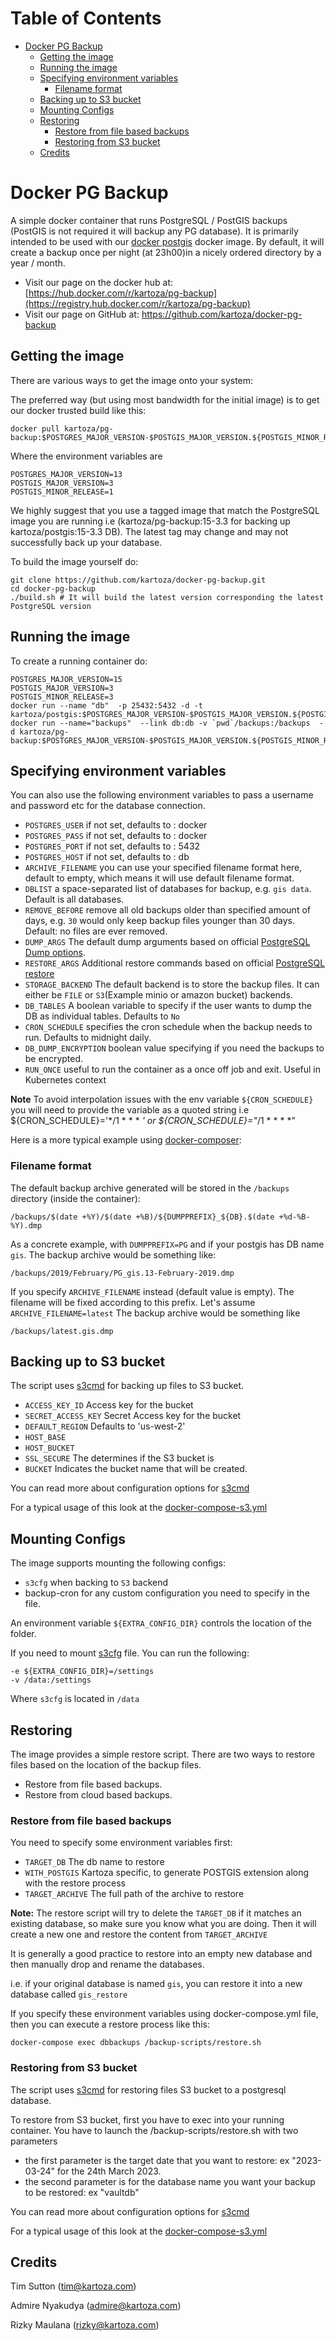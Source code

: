 # Table of Contents
* [Docker PG Backup](#docker-pg-backup)
   * [Getting the image](#getting-the-image)
   * [Running the image](#running-the-image)
   * [Specifying environment variables](#specifying-environment-variables)
       * [Filename format](#filename-format)
   * [Backing up to S3 bucket](#backing-up-to-s3-bucket)
   * [Mounting Configs](#mounting-configs)
   * [Restoring](#restoring)
       * [Restore from file based backups](#restore-from-file-based-backups)
       * [Restoring from S3 bucket](#restoring-from-s3-bucket)
   * [Credits](#credits)
  
# Docker PG Backup

A simple docker container that runs PostgreSQL / PostGIS backups (PostGIS is not required it will backup any PG database). 
It is primarily intended to be used with our [docker postgis](https://github.com/kartoza/docker-postgis)
docker image. By default, it will create a backup once per night (at 23h00)in a
nicely ordered directory by a year / month.

* Visit our page on the docker hub at: [https://hub.docker.com/r/kartoza/pg-backup](https://registry.hub.docker.com/r/kartoza/pg-backup)
* Visit our page on GitHub at: https://github.com/kartoza/docker-pg-backup


## Getting the image

There are various ways to get the image onto your system:


The preferred way (but using most bandwidth for the initial image) is to
get our docker trusted build like this:


```
docker pull kartoza/pg-backup:$POSTGRES_MAJOR_VERSION-$POSTGIS_MAJOR_VERSION.${POSTGIS_MINOR_RELEASE}
```

Where the environment variables are
```
POSTGRES_MAJOR_VERSION=13
POSTGIS_MAJOR_VERSION=3
POSTGIS_MINOR_RELEASE=1 
```

We highly suggest that you use a tagged image that match the PostgreSQL image you are running i.e
(kartoza/pg-backup:15-3.3 for backing up kartoza/postgis:15-3.3 DB). The
latest tag  may change and may not successfully back up your database. 


To build the image yourself do:

```
git clone https://github.com/kartoza/docker-pg-backup.git
cd docker-pg-backup
./build.sh # It will build the latest version corresponding the latest PostgreSQL version
```

## Running the image


To create a running container do:

```
POSTGRES_MAJOR_VERSION=15
POSTGIS_MAJOR_VERSION=3
POSTGIS_MINOR_RELEASE=3 
docker run --name "db"  -p 25432:5432 -d -t kartoza/postgis:$POSTGRES_MAJOR_VERSION-$POSTGIS_MAJOR_VERSION.${POSTGIS_MINOR_RELEASE}
docker run --name="backups"  --link db:db -v `pwd`/backups:/backups  -d kartoza/pg-backup:$POSTGRES_MAJOR_VERSION-$POSTGIS_MAJOR_VERSION.${POSTGIS_MINOR_RELEASE}
```

## Specifying environment variables


You can also use the following environment variables to pass a
username and password etc for the database connection.

* `POSTGRES_USER` if not set, defaults to : docker
* `POSTGRES_PASS` if not set, defaults to : docker
* `POSTGRES_PORT` if not set, defaults to : 5432
* `POSTGRES_HOST` if not set, defaults to : db
* `ARCHIVE_FILENAME` you can use your specified filename format here, default to empty, which 
means it will use default filename format.
* `DBLIST` a space-separated list of databases for backup, e.g. `gis data`. Default is all 
databases.
* `REMOVE_BEFORE` remove all old backups older than specified amount of days, e.g. `30` would 
only keep backup files younger than 30 days. Default: no files are ever removed.
* `DUMP_ARGS` The default dump arguments based on official 
  [PostgreSQL Dump options](https://www.postgresql.org/docs/13/app-pgdump.html).
* `RESTORE_ARGS` Additional restore commands based on official [PostgreSQL restore](https://www.postgresql.org/docs/13/app-pgrestore.html) 
* `STORAGE_BACKEND` The default backend is to store the backup files. It can either
  be `FILE` or `S3`(Example minio or amazon bucket) backends. 
* `DB_TABLES` A boolean variable to specify if the user wants to dump the DB as individual tables. 
  Defaults to `No`
* `CRON_SCHEDULE` specifies the cron schedule when the backup needs to run. Defaults to 
midnight daily.
* `DB_DUMP_ENCRYPTION` boolean value specifying if you need the backups to be encrypted.
* `RUN_ONCE` useful to run the container as a once off job and exit. Useful in Kubernetes context

**Note** To avoid interpolation issues with the env variable `${CRON_SCHEDULE}` you will
need to provide the variable as a quoted string i.e ${CRON_SCHEDULE}='*/1 * * * *' 
or ${CRON_SCHEDULE}="*/1 * * * *" 

Here is a more typical example using [docker-composer](https://github.com/kartoza/docker-pg-backup/blob/master/docker-compose.yml):


### Filename format

The default backup archive generated will be stored in the `/backups` directory 
(inside the container):

```
/backups/$(date +%Y)/$(date +%B)/${DUMPPREFIX}_${DB}.$(date +%d-%B-%Y).dmp
```

As a concrete example, with `DUMPPREFIX=PG` and if your postgis has DB name `gis`.
The backup archive would be something like:

```
/backups/2019/February/PG_gis.13-February-2019.dmp
```

If you specify `ARCHIVE_FILENAME` instead (default value is empty). The
filename will be fixed according to this prefix.
Let's assume `ARCHIVE_FILENAME=latest`
The backup archive would be something like

```
/backups/latest.gis.dmp
```

## Backing up to S3 bucket
The script uses [s3cmd](https://s3tools.org/s3cmd) for backing up files to S3 bucket.

* `ACCESS_KEY_ID` Access key for the bucket
* `SECRET_ACCESS_KEY` Secret Access key for the bucket
* `DEFAULT_REGION` Defaults to 'us-west-2'  
* `HOST_BASE`
* `HOST_BUCKET` 
* `SSL_SECURE` The determines if the S3 bucket is 
* `BUCKET` Indicates the bucket name that will be created.

You can read more about configuration options for [s3cmd](https://s3tools.org/s3cmd-howto)

For a typical usage of this look at the [docker-compose-s3.yml](https://github.com/kartoza/docker-pg-backup/blob/master/docker-compose-s3.yml)

## Mounting Configs

The image supports mounting the following configs:
* `s3cfg` when backing to `S3` backend
* backup-cron for any custom configuration you need to specify in the file.

An environment variable `${EXTRA_CONFIG_DIR}` controls the location of the folder.

If you need to mount [s3cfg](https://gist.github.com/greyhoundforty/a4a9d80a942d22a8a7bf838f7abbcab2) file. You can
run the following:

```
-e ${EXTRA_CONFIG_DIR}=/settings
-v /data:/settings
```
Where `s3cfg` is located in `/data`

## Restoring

The image provides a simple restore script. There are two ways to restore files based on the
location of the backup files.
* Restore from file based backups.
* Restore from cloud based backups.

### Restore from file based backups

You need to specify some environment variables first:

 * `TARGET_DB` The db name to restore
 * `WITH_POSTGIS` Kartoza specific, to generate POSTGIS extension along with the restore process
 * `TARGET_ARCHIVE` The full path of the archive to restore

**Note:** The restore script will try to delete the `TARGET_DB` if it matches an existing database, 
so make sure you know what you are doing. 
Then it will create a new one and restore the content from `TARGET_ARCHIVE`

It is generally a good practice to restore into an empty new database and then manually
drop and rename the databases. 

i.e. if your original database is named `gis`, you can restore it into a new database called
`gis_restore`

 If you specify these environment variables using docker-compose.yml file,
 then you can execute a restore process like this:

 ```
 docker-compose exec dbbackups /backup-scripts/restore.sh
 ```

### Restoring from S3 bucket
The script uses [s3cmd](https://s3tools.org/s3cmd) for restoring files S3 bucket to a postgresql database.

To restore from S3 bucket, first you have to exec into your running container. You have to launch the /backup-scripts/restore.sh with two parameters 
- the first parameter is the target date that you want to restore: ex "2023-03-24" for the 24th March 2023.
- the second parameter is for the database name you want your backup to be restored: ex "vaultdb"

You can read more about configuration options for [s3cmd](https://s3tools.org/s3cmd-howto)

For a typical usage of this look at the [docker-compose-s3.yml](https://github.com/kartoza/docker-pg-backup/blob/master/docker-compose-s3.yml)


## Credits

Tim Sutton (tim@kartoza.com)

Admire Nyakudya (admire@kartoza.com)

Rizky Maulana (rizky@kartoza.com)
